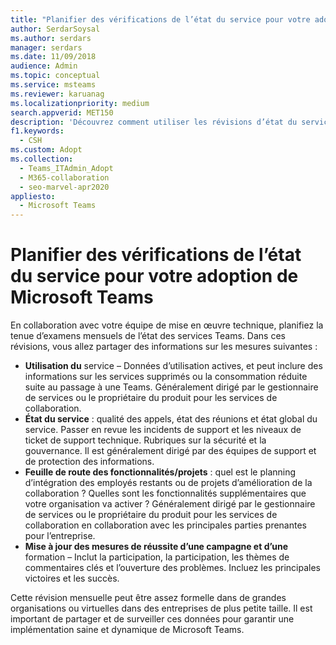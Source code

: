 ```yaml
---
title: "Planifier des vérifications de l’état du service pour votre adoption de Microsoft\_Teams"
author: SerdarSoysal
ms.author: serdars
manager: serdars
ms.date: 11/09/2018
audience: Admin
ms.topic: conceptual
ms.service: msteams
ms.reviewer: karuanag
ms.localizationpriority: medium
search.appverid: MET150
description: 'Découvrez comment utiliser les révisions d’état du service dans votre adoption Teams pour partager des informations sur l’utilisation, l’état d’santé, les fonctionnalités/feuille de route de projet et d’autres mises à jour.'
f1.keywords:
  - CSH
ms.custom: Adopt
ms.collection:
  - Teams_ITAdmin_Adopt
  - M365-collaboration
  - seo-marvel-apr2020
appliesto:
  - Microsoft Teams
---
```


# <a name="schedule-service-health-reviews-for-your-microsoft-teams-adoption"></a>Planifier des vérifications de l’état du service pour votre adoption de Microsoft Teams

En collaboration avec votre équipe de mise en œuvre technique, planifiez la tenue d’examens mensuels de l’état des services Teams. Dans ces révisions, vous allez partager des informations sur les mesures suivantes :

- **Utilisation du** service – Données d’utilisation actives, et peut inclure des informations sur les services supprimés ou la consommation réduite suite au passage à une Teams. Généralement dirigé par le gestionnaire de services ou le propriétaire du produit pour les services de collaboration.
- **État du service** : qualité des appels, état des réunions et état global du service. Passer en revue les incidents de support et les niveaux de ticket de support technique. Rubriques sur la sécurité et la gouvernance. Il est généralement dirigé par des équipes de support et de protection des informations. 
- **Feuille de route des fonctionnalités/projets** : quel est le planning d’intégration des employés restants ou de projets d’amélioration de la collaboration ? Quelles sont les fonctionnalités supplémentaires que votre organisation va activer ? Généralement dirigé par le gestionnaire de services ou le propriétaire du produit pour les services de collaboration en collaboration avec les principales parties prenantes pour l’entreprise.
- **Mise à jour des mesures de réussite d’une campagne et d’une** formation – Inclut la participation, la participation, les thèmes de commentaires clés et l’ouverture des problèmes. Incluez les principales victoires et les succès. 

Cette révision mensuelle peut être assez formelle dans de grandes organisations ou virtuelles dans des entreprises de plus petite taille. Il est important de partager et de surveiller ces données pour garantir une implémentation saine et dynamique de Microsoft Teams. 
